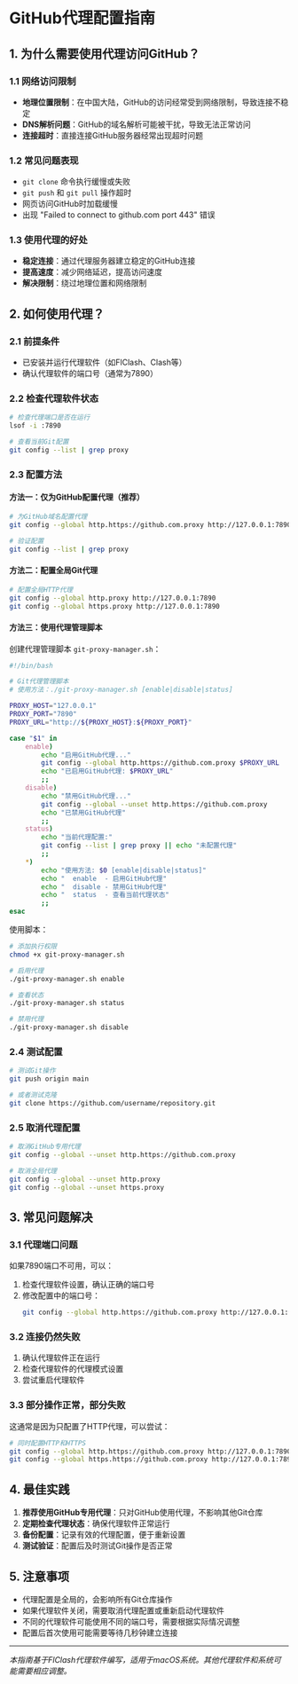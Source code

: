 # GitHub代理配置指南

## 1. 为什么需要使用代理访问GitHub？

### 1.1 网络访问限制
- **地理位置限制**：在中国大陆，GitHub的访问经常受到网络限制，导致连接不稳定
- **DNS解析问题**：GitHub的域名解析可能被干扰，导致无法正常访问
- **连接超时**：直接连接GitHub服务器经常出现超时问题

### 1.2 常见问题表现
- `git clone` 命令执行缓慢或失败
- `git push` 和 `git pull` 操作超时
- 网页访问GitHub时加载缓慢
- 出现 "Failed to connect to github.com port 443" 错误

### 1.3 使用代理的好处
- **稳定连接**：通过代理服务器建立稳定的GitHub连接
- **提高速度**：减少网络延迟，提高访问速度
- **解决限制**：绕过地理位置和网络限制

## 2. 如何使用代理？

### 2.1 前提条件
- 已安装并运行代理软件（如FlClash、Clash等）
- 确认代理软件的端口号（通常为7890）

### 2.2 检查代理软件状态

```bash
# 检查代理端口是否在运行
lsof -i :7890

# 查看当前Git配置
git config --list | grep proxy
```

### 2.3 配置方法

#### 方法一：仅为GitHub配置代理（推荐）

```bash
# 为GitHub域名配置代理
git config --global http.https://github.com.proxy http://127.0.0.1:7890

# 验证配置
git config --list | grep proxy
```

#### 方法二：配置全局Git代理

```bash
# 配置全局HTTP代理
git config --global http.proxy http://127.0.0.1:7890
git config --global https.proxy http://127.0.0.1:7890
```

#### 方法三：使用代理管理脚本

创建代理管理脚本 `git-proxy-manager.sh`：

```bash
#!/bin/bash

# Git代理管理脚本
# 使用方法：./git-proxy-manager.sh [enable|disable|status]

PROXY_HOST="127.0.0.1"
PROXY_PORT="7890"
PROXY_URL="http://${PROXY_HOST}:${PROXY_PORT}"

case "$1" in
    enable)
        echo "启用GitHub代理..."
        git config --global http.https://github.com.proxy $PROXY_URL
        echo "已启用GitHub代理: $PROXY_URL"
        ;;
    disable)
        echo "禁用GitHub代理..."
        git config --global --unset http.https://github.com.proxy
        echo "已禁用GitHub代理"
        ;;
    status)
        echo "当前代理配置:"
        git config --list | grep proxy || echo "未配置代理"
        ;;
    *)
        echo "使用方法: $0 [enable|disable|status]"
        echo "  enable  - 启用GitHub代理"
        echo "  disable - 禁用GitHub代理"
        echo "  status  - 查看当前代理状态"
        ;;
esac
```

使用脚本：

```bash
# 添加执行权限
chmod +x git-proxy-manager.sh

# 启用代理
./git-proxy-manager.sh enable

# 查看状态
./git-proxy-manager.sh status

# 禁用代理
./git-proxy-manager.sh disable
```

### 2.4 测试配置

```bash
# 测试Git操作
git push origin main

# 或者测试克隆
git clone https://github.com/username/repository.git
```

### 2.5 取消代理配置

```bash
# 取消GitHub专用代理
git config --global --unset http.https://github.com.proxy

# 取消全局代理
git config --global --unset http.proxy
git config --global --unset https.proxy
```

## 3. 常见问题解决

### 3.1 代理端口问题
如果7890端口不可用，可以：
1. 检查代理软件设置，确认正确的端口号
2. 修改配置中的端口号：
   ```bash
   git config --global http.https://github.com.proxy http://127.0.0.1:你的端口号
   ```

### 3.2 连接仍然失败
1. 确认代理软件正在运行
2. 检查代理软件的代理模式设置
3. 尝试重启代理软件

### 3.3 部分操作正常，部分失败
这通常是因为只配置了HTTP代理，可以尝试：
```bash
# 同时配置HTTP和HTTPS
git config --global http.https://github.com.proxy http://127.0.0.1:7890
git config --global https.https://github.com.proxy http://127.0.0.1:7890
```

## 4. 最佳实践

1. **推荐使用GitHub专用代理**：只对GitHub使用代理，不影响其他Git仓库
2. **定期检查代理状态**：确保代理软件正常运行
3. **备份配置**：记录有效的代理配置，便于重新设置
4. **测试验证**：配置后及时测试Git操作是否正常

## 5. 注意事项

- 代理配置是全局的，会影响所有Git仓库操作
- 如果代理软件关闭，需要取消代理配置或重新启动代理软件
- 不同的代理软件可能使用不同的端口号，需要根据实际情况调整
- 配置后首次使用可能需要等待几秒钟建立连接

---

*本指南基于FlClash代理软件编写，适用于macOS系统。其他代理软件和系统可能需要相应调整。* 